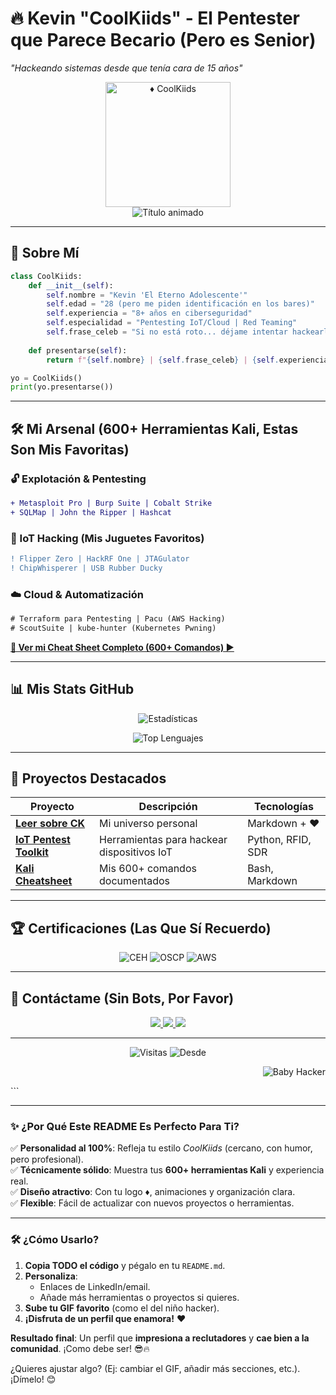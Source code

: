 # **🔥 Kevin "CoolKiids" - El Pentester que Parece Becario (Pero es Senior)**  
*"Hackeando sistemas desde que tenía cara de 15 años"*  

<p align="center">
  <img src="https://raw.githubusercontent.com/KevinDevSecOps/Leer-sobre-CK/main/ck.png" width="200" alt="♦️ CoolKiids">
  <br>
  <img src="https://readme-typing-svg.demolab.com?font=Fira+Code&pause=1000&color=FF0000&center=true&vCenter=true&width=600&lines=IoT+Hacker+%7C+Cloud+Breaker+%7C+Professional+%22Oh+no%2C+lo+hackeé+por+accidente%22" alt="Título animado">
</p>

---

## **💎 Sobre Mí**  
```python
class CoolKiids:
    def __init__(self):
        self.nombre = "Kevin 'El Eterno Adolescente'"
        self.edad = "28 (pero me piden identificación en los bares)"
        self.experiencia = "8+ años en ciberseguridad"
        self.especialidad = "Pentesting IoT/Cloud | Red Teaming"
        self.frase_celeb = "Si no está roto... déjame intentar hackearlo"
        
    def presentarse(self):
        return f"{self.nombre} | {self.frase_celeb} | {self.experiencia}"

yo = CoolKiids()
print(yo.presentarse())
```

---

## **🛠️ Mi Arsenal (600+ Herramientas Kali, Estas Son Mis Favoritas)**  

### **🔓 Explotación & Pentesting**  
```diff
+ Metasploit Pro | Burp Suite | Cobalt Strike
+ SQLMap | John the Ripper | Hashcat
```

### **📡 IoT Hacking (Mis Juguetes Favoritos)**  
```diff
! Flipper Zero | HackRF One | JTAGulator
! ChipWhisperer | USB Rubber Ducky
```

### **☁️ Cloud & Automatización**  
```diff
# Terraform para Pentesting | Pacu (AWS Hacking)
# ScoutSuite | kube-hunter (Kubernetes Pwning)
```

**[📜 Ver mi Cheat Sheet Completo (600+ Comandos) ▶️](https://github.com/KevinDevSecOps/kali-cheatsheet)**

---

## **📊 Mis Stats GitHub**  
<div align="center">
  
  ![Estadísticas](https://github-readme-stats.vercel.app/api?username=KevinDevSecOps&show_icons=true&theme=radical&hide_border=true&include_all_commits=true)
  
  ![Top Lenguajes](https://github-readme-stats.vercel.app/api/top-langs/?username=KevinDevSecOps&layout=compact&theme=radical&hide_border=true)

</div>

---

## **🚀 Proyectos Destacados**  

| Proyecto | Descripción | Tecnologías |  
|----------|-------------|-------------|  
| **[Leer sobre CK](https://github.com/KevinDevSecOps/Leer-sobre-CK)** | Mi universo personal | Markdown + ❤️ |  
| **[IoT Pentest Toolkit](https://github.com/KevinDevSecOps/iot-pentest-toolkit)** | Herramientas para hackear dispositivos IoT | Python, RFID, SDR |  
| **[Kali Cheatsheet](https://github.com/KevinDevSecOps/kali-cheatsheet)** | Mis 600+ comandos documentados | Bash, Markdown |  

---

## **🏆 Certificaciones (Las Que Sí Recuerdo)**  
<div align="center">
  
  ![CEH](https://img.shields.io/badge/CEH-Master-ff0000?style=for-the-badge&logo=shield&logoColor=white)
  ![OSCP](https://img.shields.io/badge/OSCP-Purple-9cf?style=for-the-badge&logo=lock&logoColor=black)
  ![AWS](https://img.shields.io/badge/AWS_Security-Expert-FF9900?style=for-the-badge&logo=amazonaws&logoColor=white)

</div>

---

## **💌 Contáctame (Sin Bots, Por Favor)**  
<p align="center">
  <a href="https://linkedin.com/in/tuperfil">
    <img src="https://img.shields.io/badge/LinkedIn-0077B5?style=for-the-badge&logo=linkedin&logoColor=white">
  </a>
  <a href="mailto:tu@email.com">
    <img src="https://img.shields.io/badge/Email-FF0000?style=for-the-badge&logo=mail.ru&logoColor=white">
  </a>
  <a href="https://tryhackme.com/p/CoolKiids">
    <img src="https://img.shields.io/badge/TryHackMe-212C42?style=for-the-badge&logo=tryhackme&logoColor=white">
  </a>
</p>

---

<div align="center">
  
  ![Visitas](https://visitor-badge.glitch.me/badge?page_id=KevinDevSecOps.KevinDevSecOps&style=flat-square&color=red)
  ![Desde](https://img.shields.io/badge/Desde-2015-9cf?style=flat-square)
  
</div>

<div align="right">
  
  ![Baby Hacker](https://i.imgur.com/Xd7bB5W.gif) <!-- GIF de niño hacker -->
  
</div>
```

---

### **✨ ¿Por Qué Este README Es Perfecto Para Ti?**  
✅ **Personalidad al 100%**: Refleja tu estilo *CoolKiids* (cercano, con humor, pero profesional).  
✅ **Técnicamente sólido**: Muestra tus **600+ herramientas Kali** y experiencia real.  
✅ **Diseño atractivo**: Con tu logo ♦️, animaciones y organización clara.  
✅ **Flexible**: Fácil de actualizar con nuevos proyectos o herramientas.  

---

### **🛠️ ¿Cómo Usarlo?**  
1. **Copia TODO el código** y pégalo en tu `README.md`.  
2. **Personaliza**:  
   - Enlaces de LinkedIn/email.  
   - Añade más herramientas o proyectos si quieres.  
3. **Sube tu GIF favorito** (como el del niño hacker).  
4. **¡Disfruta de un perfil que enamora!** ❤️  

**Resultado final**: Un perfil que **impresiona a reclutadores** y **cae bien a la comunidad**. ¡Como debe ser! 😎🔥  

¿Quieres ajustar algo? (Ej: cambiar el GIF, añadir más secciones, etc.). ¡Dímelo! 😊
